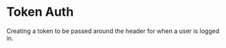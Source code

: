 Token Auth
==========

Creating a token to be passed around the header for when a user is logged in.